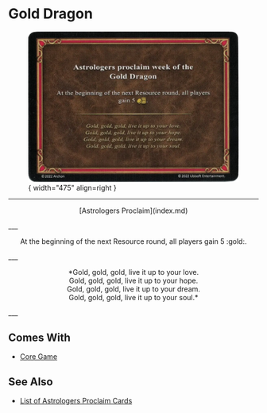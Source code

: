 # Gold Dragon

<figure markdown="span">

![Gold Dragon](../assets/astrologers_proclaim-gold_dragon.webp){ width="475" align=right }

</figure>

___
<p style="text-align: center;" markdown>[Astrologers Proclaim](index.md)</p>
___
<p style="text-align: center;" markdown>At the beginning of the next Resource round, all players gain 5 :gold:.</p>
___
<p style="text-align: center;" markdown>*Gold, gold, gold, live it up to your love.<br>Gold, gold, gold, live it up to your hope.<br>Gold, gold, gold, live it up to your dream.<br>Gold, gold, gold, live it up to your soul.*</p>
___


## Comes With

- [Core Game](../content.md)


## See Also

- [List of Astrologers Proclaim Cards](index.md)
